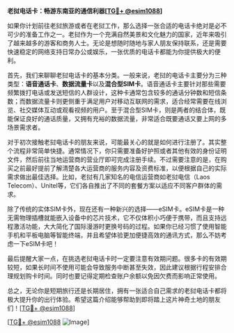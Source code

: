 **老挝电话卡：畅游东南亚的通信利器[[TG💪+ @esim1088](https://t.me/s/esim1088)]**

如果你计划前往老挝旅游或者在老挝工作，那么选择一张合适的电话卡绝对是必不可少的准备工作之一。老挝作为一个充满自然美景和文化魅力的国家，近年来吸引了越来越多的游客和商务人士。无论是想随时随地与家人朋友保持联系，还是需要快速稳定的网络支持日常办公或娱乐，一张优质的电话卡都能为你提供极大的便利。

首先，我们来聊聊老挝电话卡的基本分类。一般来说，老挝的电话卡主要分为三种类型：**语音通话卡**、**数据流量卡**以及**混合型SIM卡**。语音通话卡主要针对那些需要频繁拨打电话或发送短信的人群设计，这种卡通常包含较多的通话分钟数和短信条数；而数据流量卡则更侧重于满足用户对移动互联网的需求，适合经常需要在线浏览、社交媒体互动或观看视频的用户。至于混合型SIM卡，则是两者的结合体，既能保证良好的通话质量，又拥有充裕的数据流量，非常适合既要通话又要上网的多场景需求者。

对于初次接触老挝电话卡的朋友来说，可能最关心的就是如何进行注册了。其实整个流程非常简单快捷。通常情况下，你只需要准备好护照或者其他有效的身份证明文件，然后前往当地运营商的营业厅即可完成注册手续。不过需要注意的是，在购买之前最好提前了解清楚各大运营商的服务内容及资费标准，以便根据自己的实际需求做出最佳选择。比如，老挝有几家知名的电信运营商如老挝电信（Laos Telecom）、Unitel等，它们各自推出了不同的套餐方案以适应不同客户群体的需求。

除了传统的实体SIM卡外，现在还有一种新兴的选择——eSIM卡。eSIM卡是一种无需物理插槽就能嵌入设备中的芯片技术，它不仅体积小巧便于携带，而且支持远程激活功能，大大简化了国际漫游时更换号码的过程。如果你已经习惯了使用智能手机和平板电脑等智能终端，并且希望体验更加便捷高效的通讯方式，那么不妨考虑一下eSIM卡吧！

最后提醒大家一点，在挑选老挝电话卡时一定要注意有效期问题。很多卡的有效期较短，如果长时间不使用可能会导致服务中断甚至失效，因此建议根据行程安排合理规划购卡时间。同时也要记得定期检查账户余额以免因欠费而影响正常使用。

总之，无论你是短期旅行还是长期居住，拥有一张适合自己需求的老挝电话卡都将极大提升你的出行体验。希望这篇介绍能够帮助到即将踏上这片神奇土地的朋友们！[[TG💪+ @esim1088](https://t.me/s/esim1088)]

[[TG💪+ @esim1088](https://t.me/s/esim1088) ![Image](https://i.postimg.cc/4NQfJmqS/Snipaste-2025-05-13-00-14-12.png)]